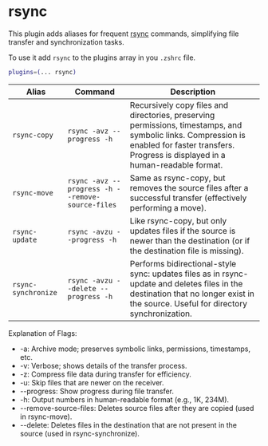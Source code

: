 # rsync

This plugin adds aliases for frequent [rsync](https://rsync.samba.org/) commands, simplifying file transfer and synchronization tasks.

To use it add `rsync` to the plugins array in you `.zshrc` file.

```zsh
plugins=(... rsync)
```

| Alias               | Command                                          | Description |
| ------------------- | ------------------------------------------------ | ------------|
| `rsync-copy`        | `rsync -avz --progress -h`                       | Recursively copy files and directories, preserving permissions, timestamps, and symbolic links. Compression is enabled for faster transfers. Progress is displayed in a human-readable format. |
| `rsync-move`        | `rsync -avz --progress -h --remove-source-files` | Same as rsync-copy, but removes the source files after a successful transfer (effectively performing a move). |
| `rsync-update`      | `rsync -avzu --progress -h`                      | Like rsync-copy, but only updates files if the source is newer than the destination (or if the destination file is missing). |
| `rsync-synchronize` | `rsync -avzu --delete --progress -h`             | Performs bidirectional-style sync: updates files as in rsync-update and deletes files in the destination that no longer exist in the source. Useful for directory synchronization. |

Explanation of Flags:
 - -a: Archive mode; preserves symbolic links, permissions, timestamps, etc.
 - -v: Verbose; shows details of the transfer process.
 - -z: Compress file data during transfer for efficiency.
 - -u: Skip files that are newer on the receiver.
 - --progress: Show progress during file transfer.
 - -h: Output numbers in human-readable format (e.g., 1K, 234M).
 - --remove-source-files: Deletes source files after they are copied (used in rsync-move).
 - --delete: Deletes files in the destination that are not present in the source (used in rsync-synchronize).
